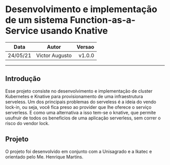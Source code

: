 # Desenvolvimento e implementação de um sistema Function-as-a-Service usando Knative

| Data | Autor | Versao | 
| :---: | :---: | ---: |
| 24/05/21 | Victor Augusto | v1.0.0 |
---

## Introdução
Esse projeto consiste no desenvolvimento e implementação de cluster Kubernetes e Knative para provisionamento de uma infraestrutura serveless.
Um dos principais problemas do serveless é a ideia do vendo lock-in, ou seja, você fica preso ao provider que lhe oferece o serviço serverless. E como uma alternativa a isso tem-se o knative, que permite usufruir de todos os beneficios de uma aplicação serverless, sem correr o risco do vendor lock.

## Projeto
O projeto foi desenvolvido em conjunto com a Unisagrado e a Ikatec e orientado pelo Me. Henrique Martins.
